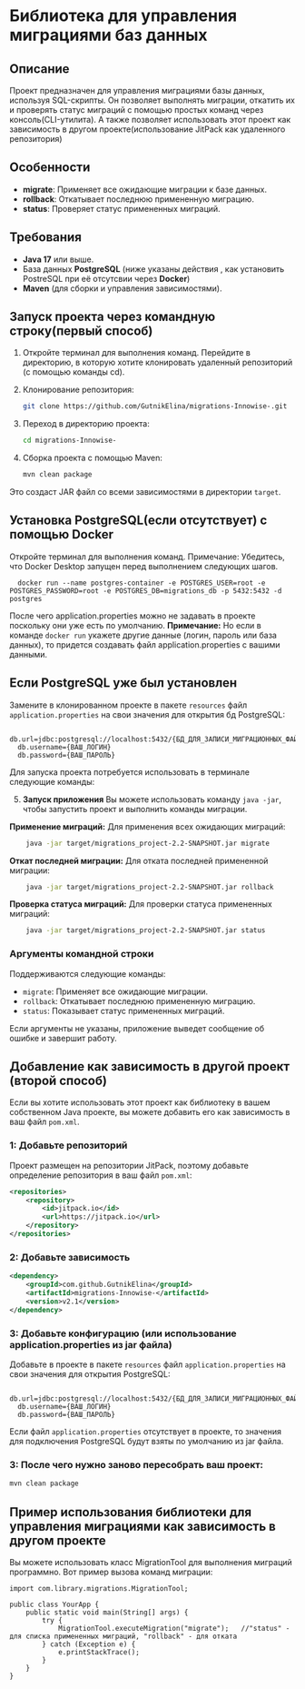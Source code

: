 # Библиотека для управления миграциями баз данных

## Описание
Проект предназначен для управления миграциями базы данных, используя SQL-скрипты. Он позволяет выполнять миграции, откатить их и проверять статус 
миграций с помощью простых команд через консоль(CLI-утилита). А также позволяет использовать этот проект как зависимость в другом проекте(использование JitPack как удаленного репозитория)

  ## Особенности

- **migrate**: Применяет все ожидающие миграции к базе данных.
- **rollback**: Откатывает последнюю примененную миграцию.
- **status**: Проверяет статус примененных миграций.

## Требования

- **Java 17** или выше.
- База данных **PostgreSQL** (ниже указаны действия , как установить PostreSQL при её отсутсвии через **Docker**)
- **Maven** (для сборки и управления зависимостями).

## Запуск проекта через командную строку(первый способ)

1. Откройте терминал для выполнения команд. Перейдите в директорию, в которую хотите клонировать удаленный репозиторий (с помощью команды cd).

2. Клонирование репозитория:
   ```bash
   git clone https://github.com/GutnikElina/migrations-Innowise-.git

3. Переход в директорию проекта:
   ```bash
   cd migrations-Innowise-

4. Сборка проекта с помощью Maven:
   ```bash
   mvn clean package
Это создаст JAR файл со всеми зависимостями в директории `target`.

## Установка PostgreSQL(если отсутствует) с помощью Docker

Откройте терминал для выполнения команд.
Примечание: Убедитесь, что Docker Desktop запущен перед выполнением следующих шагов.
```
  docker run --name postgres-container -e POSTGRES_USER=root -e POSTGRES_PASSWORD=root -e POSTGRES_DB=migrations_db -p 5432:5432 -d postgres
```
После чего application.properties можно не задавать в проекте поскольку они уже есть по умолчанию. 
**Примечание:** 
Но если в команде ```docker run``` укажете другие данные (логин, пароль или база данных), то придется создавать файл application.properties с вашими данными.

## Если PostgreSQL уже был установлен

Замените в клонированном проекте в пакете ```resources``` файл ```application.properties``` на свои значения для открытия бд PostgreSQL:
```
  db.url=jdbc:postgresql://localhost:5432/{БД_ДЛЯ_ЗАПИСИ_МИГРАЦИОННЫХ_ФАЙЛОВ}
  db.username={ВАШ_ЛОГИН}
  db.password={ВАШ_ПАРОЛЬ}
```
Для запуска проекта потребуется использовать в терминале следующие команды:

5. **Запуск приложения**
    Вы можете использовать команду `java -jar`, чтобы запустить проект и выполнить команды миграции.

**Применение миграций:**
Для применения всех ожидающих миграций:

```bash
    java -jar target/migrations_project-2.2-SNAPSHOT.jar migrate
 ```

**Откат последней миграции:**
Для отката последней примененной миграции:

```bash
    java -jar target/migrations_project-2.2-SNAPSHOT.jar rollback
```

**Проверка статуса миграций:**
Для проверки статуса примененных миграций:

```bash
    java -jar target/migrations_project-2.2-SNAPSHOT.jar status
```
### Аргументы командной строки

Поддерживаются следующие команды:

- `migrate`: Применяет все ожидающие миграции.
- `rollback`: Откатывает последнюю примененную миграцию.
- `status`: Показывает статус примененных миграций.

Если аргументы не указаны, приложение выведет сообщение об ошибке и завершит работу.

## Добавление как зависимость в другой проект (второй способ)
Если вы хотите использовать этот проект как библиотеку в вашем собственном Java проекте, вы можете добавить его как зависимость в ваш файл `pom.xml`.

### 1: Добавьте репозиторий

Проект размещен на репозитории JitPack, поэтому добавьте определение репозитория в ваш файл `pom.xml`:

```xml
<repositories>
    <repository>
        <id>jitpack.io</id>
        <url>https://jitpack.io</url>
    </repository>
</repositories>
```
### 2: Добавьте зависимость
```xml
<dependency>
    <groupId>com.github.GutnikElina</groupId>
    <artifactId>migrations-Innowise-</artifactId>
    <version>v2.1</version>
</dependency>
```
### 3: Добавьте конфигурацию (или использование application.properties из jar файла)

Добавьте в проекте в пакете ```resources``` файл ```application.properties``` на свои значения для открытия PostgreSQL:
```
  db.url=jdbc:postgresql://localhost:5432/{БД_ДЛЯ_ЗАПИСИ_МИГРАЦИОННЫХ_ФАЙЛОВ}
  db.username={ВАШ_ЛОГИН}
  db.password={ВАШ_ПАРОЛЬ}
```
Если файл ```application.properties``` отсутствует в проекте, то значения для подключения PostgreSQL будут взяты по умолчанию из jar файла.

### 3: После чего нужно заново пересобрать ваш проект:
   ```bash
   mvn clean package
   ```

## Пример использования библиотеки для управления миграциями как зависимость в другом проекте

Вы можете использовать класс MigrationTool для выполнения миграций программно. Вот пример вызова команд миграции:
```
import com.library.migrations.MigrationTool;

public class YourApp {
    public static void main(String[] args) {
        try {
            MigrationTool.executeMigration("migrate");   //"status" - для списка примененных миграций, "rollback" - для отката
        } catch (Exception e) {
            e.printStackTrace();
        }
    }
}
```
